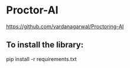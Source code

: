 # Proctor-AI
https://github.com/vardanagarwal/Proctoring-AI

## To install the library:
pip install -r requirements.txt
